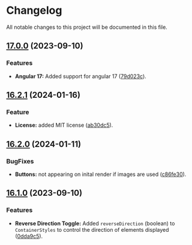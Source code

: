 # Changelog

All notable changes to this project will be documented in this file.

## [17.0.0](https://github.com/Karim-Nabarawi/angular-horizontal-scroll/compare/vv16.2.1...v17.0.0) (2023-09-10)

### Features

- **Angular 17:** Added support for angular 17 ([79d023c](https://github.com/Karim-Nabarawi/angular-horizontal-scroll/commit/79d023c87282e0059467144f921d41ca453eaaff)).

## [16.2.1](https://github.com/Karim-Nabarawi/angular-horizontal-scroll/compare/v16.2.0...v16.2.1) (2024-01-16)

### Feature

- **License:** added MIT license ([ab30dc5](https://github.com/Karim-Nabarawi/angular-horizontal-scroll/commit/ab30dc58d7142d8525db958a4a2f2483bd119a78)).

## [16.2.0](https://github.com/Karim-Nabarawi/angular-horizontal-scroll/compare/v16.1.0...v16.2.0) (2024-01-11)

### BugFixes

- **Buttons:** not appearing on inital render if images are used ([c86fe30](https://github.com/Karim-Nabarawi/angular-horizontal-scroll/commit/c86fe30979dbf5b1611d39e4bd7f9b0c79bea8a2)).

## [16.1.0](https://github.com/Karim-Nabarawi/angular-horizontal-scroll/compare/v16.0.0...v16.1.0) (2023-09-10)

### Features

- **Reverse Direction Toggle:** Added `reverseDirection` (boolean) to `ContainerStyles` to control the direction of elements displayed ([0dda9c5](https://github.com/Karim-Nabarawi/angular-horizontal-scroll/commit/0dda9c515d1ba120be686a07a3c5fd4c58e81d1b)).
